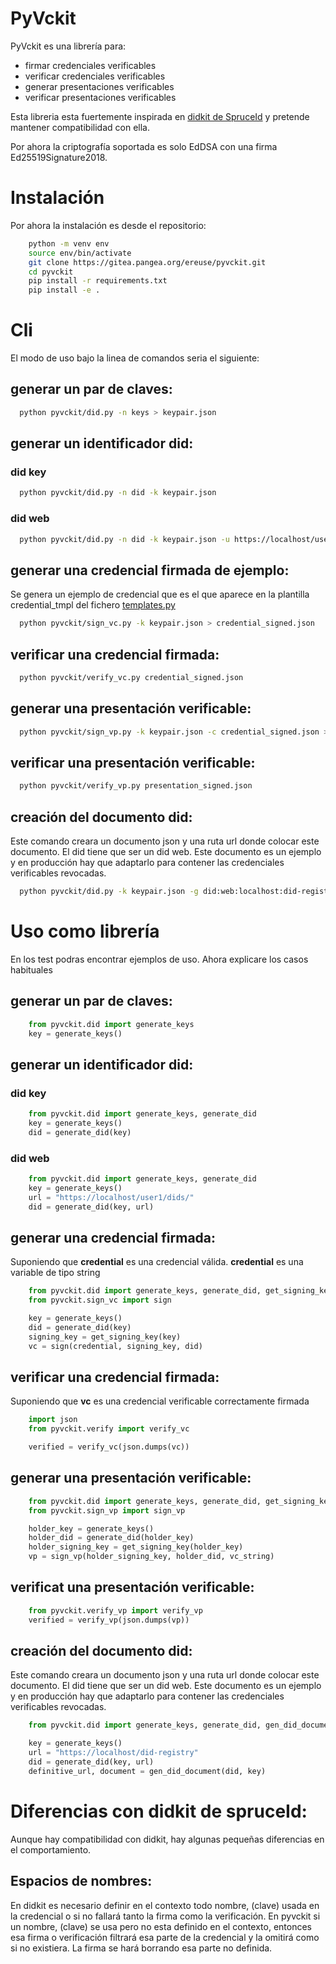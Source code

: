 # PyVckit
PyVckit es una librería para:
 - firmar credenciales verificables
 - verificar credenciales verificables
 - generar presentaciones verificables
 - verificar presentaciones verificables

Esta libreria esta fuertemente inspirada en [didkit de SpruceId](https://github.com/spruceid/didkit) y pretende mantener compatibilidad con ella.

Por ahora la criptografía soportada es solo EdDSA con una firma Ed25519Signature2018.

# Instalación
Por ahora la instalación es desde el repositorio:
```sh
    python -m venv env
    source env/bin/activate
    git clone https://gitea.pangea.org/ereuse/pyvckit.git
    cd pyvckit
    pip install -r requirements.txt
    pip install -e .
```

# Cli
El modo de uso bajo la linea de comandos seria el siguiente:

## generar un par de claves:
```sh
  python pyvckit/did.py -n keys > keypair.json
```

## generar un identificador did:

### did key
```sh
  python pyvckit/did.py -n did -k keypair.json
```

### did web
```sh
  python pyvckit/did.py -n did -k keypair.json -u https://localhost/user1/dids/
```

## generar una credencial firmada de ejemplo:
Se genera un ejemplo de credencial que es el que aparece en la plantilla credential_tmpl del fichero [templates.py](templates.py)
```sh
  python pyvckit/sign_vc.py -k keypair.json > credential_signed.json
```

## verificar una credencial firmada:
```sh
  python pyvckit/verify_vc.py credential_signed.json
```

## generar una presentación verificable:
```sh
  python pyvckit/sign_vp.py -k keypair.json -c credential_signed.json > presentation_signed.json
```

## verificar una presentación verificable:
```sh
  python pyvckit/verify_vp.py presentation_signed.json
```

## creación del documento did:
Este comando creara un documento json y una ruta url donde colocar este documento. El did tiene que ser un did web.
Este documento es un ejemplo y en producción hay que adaptarlo para contener las credenciales verificables revocadas.
```sh
  python pyvckit/did.py -k keypair.json -g did:web:localhost:did-registry:z6MkiNc8xqJLcG7QR1wzD9HPs5oPQEaWNcVf92QsbppNiB7C
```

# Uso como librería
En los test podras encontrar ejemplos de uso. Ahora explicare los casos habituales

## generar un par de claves:
```python
    from pyvckit.did import generate_keys
    key = generate_keys()
```

## generar un identificador did:

### did key
```python
    from pyvckit.did import generate_keys, generate_did
    key = generate_keys()
    did = generate_did(key)
```

### did web
```python
    from pyvckit.did import generate_keys, generate_did
    key = generate_keys()
    url = "https://localhost/user1/dids/"
    did = generate_did(key, url)
```

## generar una credencial firmada:
Suponiendo que **credential** es una credencial válida.
**credential** es una variable de tipo string
```python
    from pyvckit.did import generate_keys, generate_did, get_signing_key
    from pyvckit.sign_vc import sign

    key = generate_keys()
    did = generate_did(key)
    signing_key = get_signing_key(key)
    vc = sign(credential, signing_key, did)
```

## verificar una credencial firmada:
Suponiendo que **vc** es una credencial verificable correctamente firmada
```python
    import json
    from pyvckit.verify import verify_vc

    verified = verify_vc(json.dumps(vc))
```

## generar una presentación verificable:
```python
    from pyvckit.did import generate_keys, generate_did, get_signing_key
    from pyvckit.sign_vp import sign_vp

    holder_key = generate_keys()
    holder_did = generate_did(holder_key)
    holder_signing_key = get_signing_key(holder_key)
    vp = sign_vp(holder_signing_key, holder_did, vc_string)
```

## verificat una presentación verificable:
```python
    from pyvckit.verify_vp import verify_vp
    verified = verify_vp(json.dumps(vp))
```

## creación del documento did:
Este comando creara un documento json y una ruta url donde colocar este documento. El did tiene que ser un did web.
Este documento es un ejemplo y en producción hay que adaptarlo para contener las credenciales verificables revocadas.
```python
    from pyvckit.did import generate_keys, generate_did, gen_did_document

    key = generate_keys()
    url = "https://localhost/did-registry"
    did = generate_did(key, url)
    definitive_url, document = gen_did_document(did, key)
```

# Diferencias con didkit de spruceId:
Aunque hay compatibilidad con didkit, hay algunas pequeñas diferencias en el comportamiento.

## Espacios de nombres:
En didkit es necesario definir en el contexto todo nombre, (clave) usada en la credencial o si no fallará tanto la firma como la verificación.
En pyvckit si un nombre, (clave) se usa pero no esta definido en el contexto, entonces esa firma o verificación filtrará esa parte de la credencial y la omitirá como si no existiera.
La firma se hará borrando esa parte no definida.

